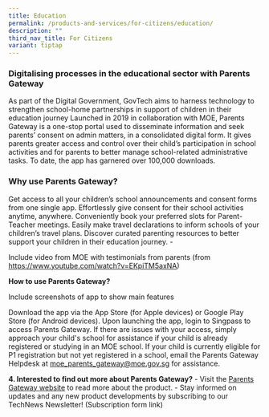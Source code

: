 ```yaml
---
title: Education
permalink: /products-and-services/for-citizens/education/
description: ""
third_nav_title: For Citizens
variant: tiptap
---
```

<h3><strong>Digitalising processes in the educational sector with Parents Gateway</strong></h3>
<p>As part of the Digital Government, GovTech aims to harness technology
to strengthen school-home partnerships in support of children in their
education journey Launched in 2019 in collaboration with MOE, Parents Gateway
is a one-stop portal used to disseminate information and seek parents’
consent on admin matters, in a consolidated digital form. It gives parents
greater access and control over their child’s participation in school activities
and for parents to better manage school-related administrative tasks. To
date, the app has garnered over 100,000 downloads.</p>
<h3><strong>Why use Parents Gateway?</strong></h3>
<p>Get access to all your children’s school announcements and consent forms
from one single app. Effortlessly give consent for their school activities
anytime, anywhere. Conveniently book your preferred slots for Parent-Teacher
meetings. Easily make travel declarations to inform schools of your children’s
travel plans. Discover curated parenting resources to better support your
children in their education journey. -</p>
<p>Include video from MOE with testimonials from parents (from <a href="https://www.youtube.com/watch?v=EKpiTM5axNA" rel="noopener noreferrer nofollow" target="_blank"><u>https://www.youtube.com/watch?v=EKpiTM5axNA</u></a>)</p>
<p><strong>How to use Parents Gateway?</strong> 
</p>
<p>Include screenshots of app to show main features</p>
<p>Download the app via the App Store (for Apple devices) or Google Play
Store (for Android devices). Upon launching the app, login to Singpass
to access Parents Gateway. If there are issues with your access, simply
approach your child's school for assistance if your child is already registered
or studying in an MOE school. If your child is currently eligible for P1
registration but not yet registered in a school, email the Parents Gateway
Helpdesk at <a href="https://www.youtube.com/watch?v=EKpiTM5axNA" rel="noopener noreferrer nofollow" target="_blank">moe_parents_gateway@moe.gov.sg</a> for
assistance.</p>
<p><strong>4. Interested to find out more about Parents Gateway?</strong> -
Visit the <a href="https://pg.moe.edu.sg/#home" class="waffle-rich-text-link" rel="noopener noreferrer nofollow" target="_blank"><u>Parents Gateway website</u></a> to
read more about the product. - Stay informed on updates and any new product
developments by subscribing to our TechNews Newsletter! (Subscription form
link)</p>